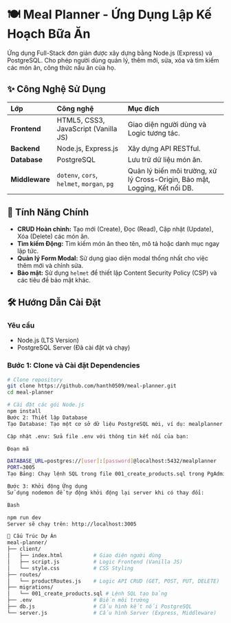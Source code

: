 # 🍽️ Meal Planner - Ứng Dụng Lập Kế Hoạch Bữa Ăn

Ứng dụng Full-Stack đơn giản được xây dựng bằng Node.js (Express) và PostgreSQL. Cho phép người dùng quản lý, thêm mới, sửa, xóa và tìm kiếm các món ăn, công thức nấu ăn của họ.

## ✨ Công Nghệ Sử Dụng

| Lớp | Công nghệ | Mục đích |
| :--- | :--- | :--- |
| **Frontend** | HTML5, CSS3, JavaScript (Vanilla JS) | Giao diện người dùng và Logic tương tác. |
| **Backend** | Node.js, Express.js | Xây dựng API RESTful. |
| **Database** | PostgreSQL | Lưu trữ dữ liệu món ăn. |
| **Middleware** | `dotenv`, `cors`, `helmet`, `morgan`, `pg` | Quản lý biến môi trường, xử lý Cross-Origin, Bảo mật, Logging, Kết nối DB. |

## 🚀 Tính Năng Chính

* **CRUD Hoàn chỉnh:** Tạo mới (Create), Đọc (Read), Cập nhật (Update), Xóa (Delete) các món ăn.
* **Tìm kiếm Động:** Tìm kiếm món ăn theo tên, mô tả hoặc danh mục ngay lập tức.
* **Quản lý Form Modal:** Sử dụng giao diện modal thống nhất cho việc thêm mới và chỉnh sửa.
* **Bảo mật:** Sử dụng `helmet` để thiết lập Content Security Policy (CSP) và các tiêu đề bảo mật khác.

## 🛠️ Hướng Dẫn Cài Đặt

### Yêu cầu

* Node.js (LTS Version)
* PostgreSQL Server (Đã cài đặt và chạy)

### Bước 1: Clone và Cài đặt Dependencies

```bash
# Clone repository
git clone https://github.com/hanth0509/meal-planner.git
cd meal-planner

# Cài đặt các gói Node.js
npm install
Bước 2: Thiết lập Database
Tạo Database: Tạo một cơ sở dữ liệu PostgreSQL mới, ví dụ: mealplanner.

Cập nhật .env: Sửa file .env với thông tin kết nối của bạn:

Đoạn mã

DATABASE_URL=postgres://[user]:[password]@localhost:5432/mealplanner
PORT=3005
Tạo Bảng: Chạy lệnh SQL trong file 001_create_products.sql trong PgAdmin để tạo bảng products.

Bước 3: Khởi động Ứng dụng
Sử dụng nodemon để tự động khởi động lại server khi có thay đổi:

Bash

npm run dev
Server sẽ chạy trên: http://localhost:3005

📂 Cấu Trúc Dự Án
meal-planner/
├── client/
│   ├── index.html          # Giao diện người dùng
│   ├── script.js           # Logic Frontend (Vanilla JS)
│   └── style.css           # CSS Styling
├── routes/
│   └── productRoutes.js    # Logic API CRUD (GET, POST, PUT, DELETE)
├── migrations/
│   └── 001_create_products.sql # Lệnh SQL tạo bảng
├── .env                    # Biến môi trường
├── db.js                   # Cấu hình kết nối PostgreSQL
└── server.js               # Cấu hình Server (Express, Middleware)
